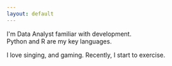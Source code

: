 ```yaml
---
layout: default
---
```


I'm Data Analyst familiar with development.  
Python and R are my key languages.

I love singing, and gaming.
Recently, I start to exercise.